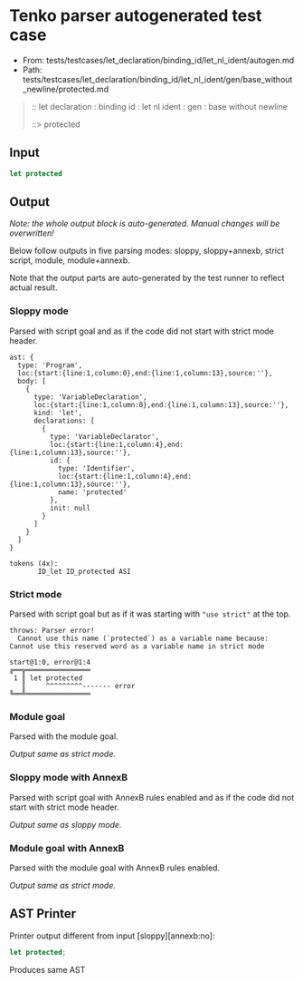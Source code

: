 # Tenko parser autogenerated test case

- From: tests/testcases/let_declaration/binding_id/let_nl_ident/autogen.md
- Path: tests/testcases/let_declaration/binding_id/let_nl_ident/gen/base_without_newline/protected.md

> :: let declaration : binding id : let nl ident : gen : base without newline
>
> ::> protected

## Input


`````js
let protected
`````

## Output

_Note: the whole output block is auto-generated. Manual changes will be overwritten!_

Below follow outputs in five parsing modes: sloppy, sloppy+annexb, strict script, module, module+annexb.

Note that the output parts are auto-generated by the test runner to reflect actual result.

### Sloppy mode

Parsed with script goal and as if the code did not start with strict mode header.

`````
ast: {
  type: 'Program',
  loc:{start:{line:1,column:0},end:{line:1,column:13},source:''},
  body: [
    {
      type: 'VariableDeclaration',
      loc:{start:{line:1,column:0},end:{line:1,column:13},source:''},
      kind: 'let',
      declarations: [
        {
          type: 'VariableDeclarator',
          loc:{start:{line:1,column:4},end:{line:1,column:13},source:''},
          id: {
            type: 'Identifier',
            loc:{start:{line:1,column:4},end:{line:1,column:13},source:''},
            name: 'protected'
          },
          init: null
        }
      ]
    }
  ]
}

tokens (4x):
       ID_let ID_protected ASI
`````

### Strict mode

Parsed with script goal but as if it was starting with `"use strict"` at the top.

`````
throws: Parser error!
  Cannot use this name (`protected`) as a variable name because: Cannot use this reserved word as a variable name in strict mode

start@1:0, error@1:4
╔══╦════════════════
 1 ║ let protected
   ║     ^^^^^^^^^------- error
╚══╩════════════════

`````

### Module goal

Parsed with the module goal.

_Output same as strict mode._

### Sloppy mode with AnnexB

Parsed with script goal with AnnexB rules enabled and as if the code did not start with strict mode header.

_Output same as sloppy mode._

### Module goal with AnnexB

Parsed with the module goal with AnnexB rules enabled.

_Output same as strict mode._

## AST Printer

Printer output different from input [sloppy][annexb:no]:

````js
let protected;
````

Produces same AST
